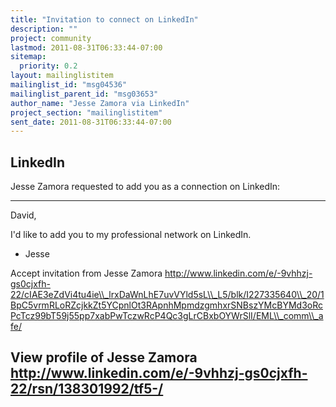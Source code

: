 ```yaml
---
title: "Invitation to connect on LinkedIn"
description: ""
project: community
lastmod: 2011-08-31T06:33:44-07:00
sitemap:
  priority: 0.2
layout: mailinglistitem
mailinglist_id: "msg04536"
mailinglist_parent_id: "msg03653"
author_name: "Jesse Zamora via LinkedIn"
project_section: "mailinglistitem"
sent_date: 2011-08-31T06:33:44-07:00
---
```



LinkedIn
------------


 Jesse Zamora requested to add you as a connection on LinkedIn:
 
------------------------------------------

David,

I'd like to add you to my professional network on LinkedIn.

- Jesse

Accept invitation from Jesse Zamora
http://www.linkedin.com/e/-9vhhzj-gs0cjxfh-22/cIAE3eZdVi4tu4ie\\_lrxDaWnLhE7uvVYld5sL\\_L5/blk/I227335640\\_20/1BpC5vrmRLoRZcjkkZt5YCpnlOt3RApnhMpmdzgmhxrSNBszYMcBYMd3oRcPcTcz99bT59j55pp7xabPwTczwRcP4Qc3gLrCBxbOYWrSlI/EML\\_comm\\_afe/

View profile of Jesse Zamora
http://www.linkedin.com/e/-9vhhzj-gs0cjxfh-22/rsn/138301992/tf5-/
------------------------------------------

